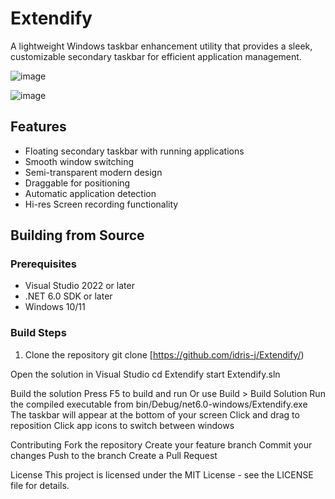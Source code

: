 # Extendify

A lightweight Windows taskbar enhancement utility that provides a sleek, customizable secondary taskbar for efficient application management.

![image](https://github.com/user-attachments/assets/e8b35228-bdc5-45b5-9404-13dac0ac9382)

![image](https://github.com/user-attachments/assets/1f4fa79d-a274-4106-9003-e9a471d61165)



## Features

- Floating secondary taskbar with running applications
- Smooth window switching
- Semi-transparent modern design
- Draggable for positioning
- Automatic application detection
- Hi-res Screen recording functionality

## Building from Source

### Prerequisites
- Visual Studio 2022 or later
- .NET 6.0 SDK or later
- Windows 10/11

### Build Steps
1. Clone the repository
git clone [https://github.com/idris-j/Extendify/)

Open the solution in Visual Studio
cd Extendify
start Extendify.sln


Build the solution
Press F5 to build and run
Or use Build > Build Solution
Run the compiled executable from bin/Debug/net6.0-windows/Extendify.exe
The taskbar will appear at the bottom of your screen
Click and drag to reposition
Click app icons to switch between windows

Contributing
Fork the repository
Create your feature branch
Commit your changes
Push to the branch
Create a Pull Request

License
This project is licensed under the MIT License - see the LICENSE file for details.


